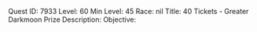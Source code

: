 Quest ID: 7933
Level: 60
Min Level: 45
Race: nil
Title: 40 Tickets - Greater Darkmoon Prize
Description: 
Objective: 
